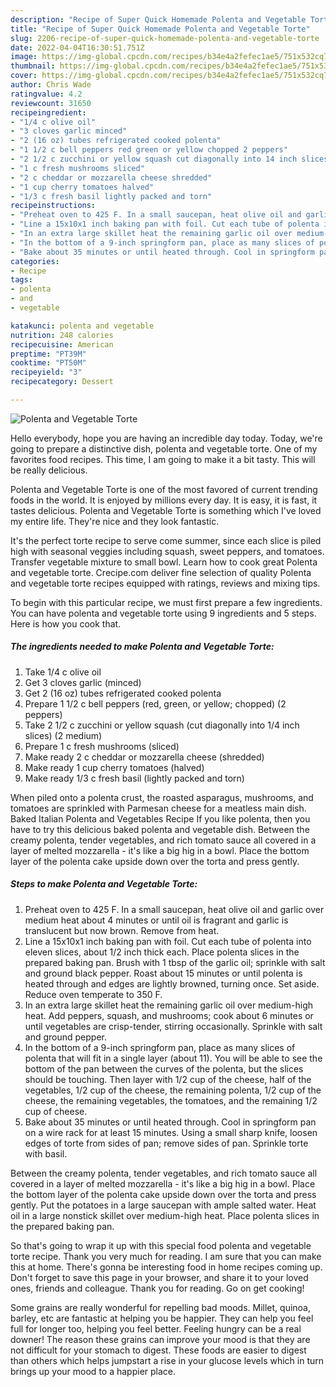```yaml
---
description: "Recipe of Super Quick Homemade Polenta and Vegetable Torte"
title: "Recipe of Super Quick Homemade Polenta and Vegetable Torte"
slug: 2206-recipe-of-super-quick-homemade-polenta-and-vegetable-torte
date: 2022-04-04T16:30:51.751Z
image: https://img-global.cpcdn.com/recipes/b34e4a2fefec1ae5/751x532cq70/polenta-and-vegetable-torte-recipe-main-photo.jpg
thumbnail: https://img-global.cpcdn.com/recipes/b34e4a2fefec1ae5/751x532cq70/polenta-and-vegetable-torte-recipe-main-photo.jpg
cover: https://img-global.cpcdn.com/recipes/b34e4a2fefec1ae5/751x532cq70/polenta-and-vegetable-torte-recipe-main-photo.jpg
author: Chris Wade
ratingvalue: 4.2
reviewcount: 31650
recipeingredient:
- "1/4 c olive oil"
- "3 cloves garlic minced"
- "2 (16 oz) tubes refrigerated cooked polenta"
- "1 1/2 c bell peppers red green or yellow chopped 2 peppers"
- "2 1/2 c zucchini or yellow squash cut diagonally into 14 inch slices 2 medium"
- "1 c fresh mushrooms sliced"
- "2 c cheddar or mozzarella cheese shredded"
- "1 cup cherry tomatoes halved"
- "1/3 c fresh basil lightly packed and torn"
recipeinstructions:
- "Preheat oven to 425 F. In a small saucepan, heat olive oil and garlic over medium heat about 4 minutes or until oil is fragrant and garlic is translucent but now brown. Remove from heat."
- "Line a 15x10x1 inch baking pan with foil. Cut each tube of polenta into eleven slices, about 1/2 inch thick each. Place polenta slices in the prepared baking pan. Brush with 1 tbsp of the garlic oil; sprinkle with salt and ground black pepper. Roast about 15 minutes or until polenta is heated through and edges are lightly browned, turning once. Set aside. Reduce oven temperate to 350 F."
- "In an extra large skillet heat the remaining garlic oil over medium-high heat. Add peppers, squash, and mushrooms; cook about 6 minutes or until vegetables are crisp-tender, stirring occasionally. Sprinkle with salt and ground pepper."
- "In the bottom of a 9-inch springform pan, place as many slices of polenta that will fit in a single layer (about 11). You will be able to see the bottom of the pan between the curves of the polenta, but the slices should be touching. Then layer with 1/2 cup of the cheese, half of the vegetables, 1/2 cup of the cheese, the remaining polenta, 1/2 cup of the cheese, the remaining vegetables, the tomatoes, and the remaining 1/2 cup of cheese."
- "Bake about 35 minutes or until heated through. Cool in springform pan on a wire rack for at least 15 minutes. Using a small sharp knife, loosen edges of torte from sides of pan; remove sides of pan. Sprinkle torte with basil."
categories:
- Recipe
tags:
- polenta
- and
- vegetable

katakunci: polenta and vegetable 
nutrition: 248 calories
recipecuisine: American
preptime: "PT39M"
cooktime: "PT50M"
recipeyield: "3"
recipecategory: Dessert

---
```



![Polenta and Vegetable Torte](https://img-global.cpcdn.com/recipes/b34e4a2fefec1ae5/751x532cq70/polenta-and-vegetable-torte-recipe-main-photo.jpg)

Hello everybody, hope you are having an incredible day today. Today, we're going to prepare a distinctive dish, polenta and vegetable torte. One of my favorites food recipes. This time, I am going to make it a bit tasty. This will be really delicious.

Polenta and Vegetable Torte is one of the most favored of current trending foods in the world. It is enjoyed by millions every day. It is easy, it is fast, it tastes delicious. Polenta and Vegetable Torte is something which I've loved my entire life. They're nice and they look fantastic.

It&#39;s the perfect torte recipe to serve come summer, since each slice is piled high with seasonal veggies including squash, sweet peppers, and tomatoes. Transfer vegetable mixture to small bowl. Learn how to cook great Polenta and vegetable torte. Crecipe.com deliver fine selection of quality Polenta and vegetable torte recipes equipped with ratings, reviews and mixing tips.


To begin with this particular recipe, we must first prepare a few ingredients. You can have polenta and vegetable torte using 9 ingredients and 5 steps. Here is how you cook that.

<!--inarticleads1-->

##### The ingredients needed to make Polenta and Vegetable Torte:

1. Take 1/4 c olive oil
1. Get 3 cloves garlic (minced)
1. Get 2 (16 oz) tubes refrigerated cooked polenta
1. Prepare 1 1/2 c bell peppers (red, green, or yellow; chopped) (2 peppers)
1. Take 2 1/2 c zucchini or yellow squash (cut diagonally into 1/4 inch slices) (2 medium)
1. Prepare 1 c fresh mushrooms (sliced)
1. Make ready 2 c cheddar or mozzarella cheese (shredded)
1. Make ready 1 cup cherry tomatoes (halved)
1. Make ready 1/3 c fresh basil (lightly packed and torn)


When piled onto a polenta crust, the roasted asparagus, mushrooms, and tomatoes are sprinkled with Parmesan cheese for a meatless main dish. Baked Italian Polenta and Vegetables Recipe If you like polenta, then you have to try this delicious baked polenta and vegetable dish. Between the creamy polenta, tender vegetables, and rich tomato sauce all covered in a layer of melted mozzarella - it&#39;s like a big hig in a bowl. Place the bottom layer of the polenta cake upside down over the torta and press gently. 

<!--inarticleads2-->

##### Steps to make Polenta and Vegetable Torte:

1. Preheat oven to 425 F. In a small saucepan, heat olive oil and garlic over medium heat about 4 minutes or until oil is fragrant and garlic is translucent but now brown. Remove from heat.
1. Line a 15x10x1 inch baking pan with foil. Cut each tube of polenta into eleven slices, about 1/2 inch thick each. Place polenta slices in the prepared baking pan. Brush with 1 tbsp of the garlic oil; sprinkle with salt and ground black pepper. Roast about 15 minutes or until polenta is heated through and edges are lightly browned, turning once. Set aside. Reduce oven temperate to 350 F.
1. In an extra large skillet heat the remaining garlic oil over medium-high heat. Add peppers, squash, and mushrooms; cook about 6 minutes or until vegetables are crisp-tender, stirring occasionally. Sprinkle with salt and ground pepper.
1. In the bottom of a 9-inch springform pan, place as many slices of polenta that will fit in a single layer (about 11). You will be able to see the bottom of the pan between the curves of the polenta, but the slices should be touching. Then layer with 1/2 cup of the cheese, half of the vegetables, 1/2 cup of the cheese, the remaining polenta, 1/2 cup of the cheese, the remaining vegetables, the tomatoes, and the remaining 1/2 cup of cheese.
1. Bake about 35 minutes or until heated through. Cool in springform pan on a wire rack for at least 15 minutes. Using a small sharp knife, loosen edges of torte from sides of pan; remove sides of pan. Sprinkle torte with basil.


Between the creamy polenta, tender vegetables, and rich tomato sauce all covered in a layer of melted mozzarella - it&#39;s like a big hig in a bowl. Place the bottom layer of the polenta cake upside down over the torta and press gently. Put the potatoes in a large saucepan with ample salted water. Heat oil in a large nonstick skillet over medium-high heat. Place polenta slices in the prepared baking pan. 

So that's going to wrap it up with this special food polenta and vegetable torte recipe. Thank you very much for reading. I am sure that you can make this at home. There's gonna be interesting food in home recipes coming up. Don't forget to save this page in your browser, and share it to your loved ones, friends and colleague. Thank you for reading. Go on get cooking!

Some grains are really wonderful for repelling bad moods. Millet, quinoa, barley, etc are fantastic at helping you be happier. They can help you feel full for longer too, helping you feel better. Feeling hungry can be a real downer! The reason these grains can improve your mood is that they are not difficult for your stomach to digest. These foods are easier to digest than others which helps jumpstart a rise in your glucose levels which in turn brings up your mood to a happier place.

